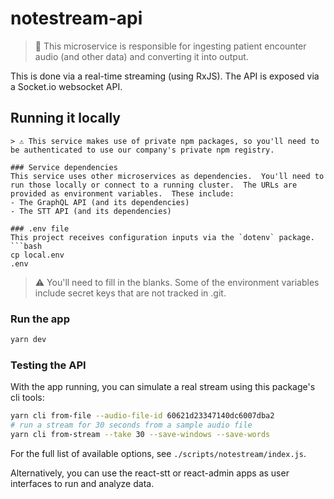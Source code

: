 # notestream-api
> 🚰 This microservice is responsible for ingesting patient encounter audio (and other data) and converting it into output.  

This is done via a real-time streaming (using RxJS).  The API is exposed via a Socket.io websocket API.

## Running it locally

```
> ⚠️ This service makes use of private npm packages, so you'll need to be authenticated to use our company's private npm registry.

### Service dependencies
This service uses other microservices as dependencies.  You'll need to run those locally or connect to a running cluster.  The URLs are provided as environment variables.  These include:
- The GraphQL API (and its dependencies)
- The STT API (and its dependencies)

### .env file
This project receives configuration inputs via the `dotenv` package.
```bash
cp local.env
.env
```
> ⚠️ You'll need to fill in the blanks.  Some of the environment variables include secret keys that are not tracked in .git.

### Run the app
```bash
yarn dev
```

### Testing the API
With the app running, you can simulate a real stream using this package's cli tools:
```bash
yarn cli from-file --audio-file-id 60621d23347140dc6007dba2
# run a stream for 30 seconds from a sample audio file
yarn cli from-stream --take 30 --save-windows --save-words
```
For the full list of available options, see  `./scripts/notestream/index.js`.

Alternatively, you can use the react-stt or react-admin apps as user interfaces to run and analyze data.

